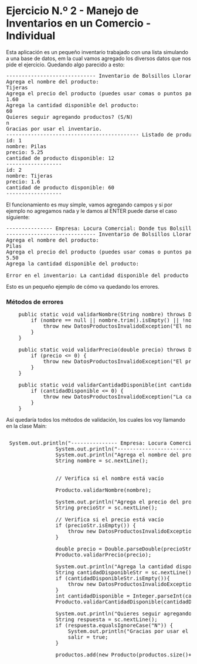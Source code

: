 # Ejercicio N.º 2 - Manejo de Inventarios en un Comercio - Individual

Esta aplicación es un pequeño inventario trabajado con una lista simulando a una base de datos, em la cual vamos 
agregado los diversos datos que nos pide el ejercicio. Quedando algo parecido a esto:

<pre>
----------------------------- Inventario de Bolsillos Llorarán de Felicidad ------------------------------------
Agrega el nombre del producto:
Tijeras
Agrega el precio del producto (puedes usar comas o puntos para decimales):
1.60
Agrega la cantidad disponible del producto:
60
Quieres seguir agregando productos? (S/N)
n
Gracias por usar el inventario.
------------------------------------------- Listado de producntos -----------------------------------------------------
id: 1
nombre: Pilas
precio: 5.25
cantidad de producto disponible: 12
------------------
id: 2
nombre: Tijeras
precio: 1.6
cantidad de producto disponible: 60
------------------
</pre>

El funcionamiento es muy simple, vamos agregando campos y si por ejemplo no agregamos nada y le damos al ENTER puede
darse el caso siguiente:

<pre>
--------------- Empresa: Locura Comercial: Donde tus Bolsillos Llorarán de Felicidad ---------------------------
----------------------------- Inventario de Bolsillos Llorarán de Felicidad ------------------------------------
Agrega el nombre del producto:
Pilas
Agrega el precio del producto (puedes usar comas o puntos para decimales):
5.50
Agrega la cantidad disponible del producto:

Error en el inventario: La cantidad disponible del producto es requerida.
</pre>

Esto es un pequeño ejemplo de cómo va quedando los errores.

### Métodos de errores

<pre>
    public static void validarNombre(String nombre) throws DatosProductosInvalidoException {
        if (nombre == null || nombre.trim().isEmpty() || !nombre.matches("^[\\p{L}\\s]+$")) {
            throw new DatosProductosInvalidoException("El nombre del producto es requerido y debe contener letras, incluyendo acentos y espacios.");
        }
    }

    public static void validarPrecio(double precio) throws DatosProductosInvalidoException {
        if (precio <= 0) {
            throw new DatosProductosInvalidoException("El precio del producto debe ser mayor a 0.");
        }
    }

    public static void validarCantidadDisponible(int cantidadDisponible) throws DatosProductosInvalidoException {
        if (cantidadDisponible <= 0) {
            throw new DatosProductosInvalidoException("La cantidad de producto disponible debe ser mayor a 0.");
        }
    }
</pre>

Así quedaría todos los métodos de validación, los cuales los voy llamando en la clase Main: 

<pre>

 System.out.println("--------------- Empresa: Locura Comercial: Donde tus Bolsillos Llorarán de Felicidad ---------------------------");
                System.out.println("----------------------------- Inventario de Bolsillos Llorarán de Felicidad ------------------------------------");
                System.out.println("Agrega el nombre del producto:");
                String nombre = sc.nextLine();


                // Verifica si el nombre está vacío

                Producto.validarNombre(nombre);

                System.out.println("Agrega el precio del producto (puedes usar comas o puntos para decimales):");
                String precioStr = sc.nextLine();

                // Verifica si el precio está vacío
                if (precioStr.isEmpty()) {
                    throw new DatosProductosInvalidoException("El precio del producto es requerido.");
                }

                double precio = Double.parseDouble(precioStr.replace(",", ".")); // Reemplaza comas por puntos
                Producto.validarPrecio(precio);

                System.out.println("Agrega la cantidad disponible del producto:");
                String cantidadDisponibleStr = sc.nextLine();
                if (cantidadDisponibleStr.isEmpty()){
                    throw new DatosProductosInvalidoException("La cantidad disponible del producto es requerida.");
                }
                int cantidadDisponible = Integer.parseInt(cantidadDisponibleStr);
                Producto.validarCantidadDisponible(cantidadDisponible);

                System.out.println("Quieres seguir agregando productos? (S/N)");
                String respuesta = sc.nextLine();
                if (respuesta.equalsIgnoreCase("N")) {
                    System.out.println("Gracias por usar el inventario.");
                    salir = true;
                }

                productos.add(new Producto(productos.size()+1, nombre, precio, cantidadDisponible));


</pre>